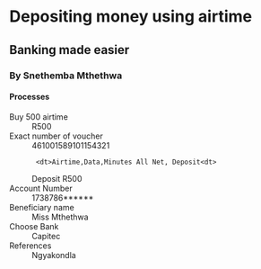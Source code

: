 
<html lang="en">
<head>
      <meta charset="UTF-8">
      <meta http-equiv="X-UA-Compatible" content="IE=edge">
	  <meta name="viewport" content="width=device-width, initial-scale=1.0">
	  <link rel="stylesheet" href="style.css" >
	  
 </head> 
 <body>
 
 <h1>Depositing money using airtime</h1>
 <h2>Banking made easier</h2>
 <h3>By Snethemba Mthethwa</h3>
 <h4>Processes</h4>

 <dt>Buy 500 airtime<dt>
	 <dd>R500<dd>
		 
 <dt>Exact number of voucher<dt>
 <dd>461001589101154321<dd>

	 <dt>Airtime,Data,Minutes All Net, Deposit<dt>
  <dd>Deposit R500<dd>
	  
  <dt>Account Number<dt>
  <dd>1738786******<dd>

<dt>Beneficiary name<dt>
  <dd>Miss Mthethwa<dd>

  <dt>Choose Bank<dt>
  <dd>Capitec<dd>

<dt>References<dt>
<dd>Ngyakondla<dd>
  
 
 </body>
 </html>
